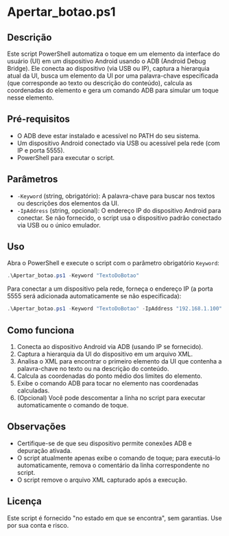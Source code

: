 # Apertar_botao.ps1

## Descrição
Este script PowerShell automatiza o toque em um elemento da interface do usuário (UI) em um dispositivo Android usando o ADB (Android Debug Bridge). Ele conecta ao dispositivo (via USB ou IP), captura a hierarquia atual da UI, busca um elemento da UI por uma palavra-chave especificada (que corresponde ao texto ou descrição do conteúdo), calcula as coordenadas do elemento e gera um comando ADB para simular um toque nesse elemento.

## Pré-requisitos
- O ADB deve estar instalado e acessível no PATH do seu sistema.
- Um dispositivo Android conectado via USB ou acessível pela rede (com IP e porta 5555).
- PowerShell para executar o script.

## Parâmetros
- `-Keyword` (string, obrigatório): A palavra-chave para buscar nos textos ou descrições dos elementos da UI.
- `-IpAddress` (string, opcional): O endereço IP do dispositivo Android para conectar. Se não fornecido, o script usa o dispositivo padrão conectado via USB ou o único emulador.

## Uso
Abra o PowerShell e execute o script com o parâmetro obrigatório `Keyword`:

```powershell
.\Apertar_botao.ps1 -Keyword "TextoDoBotao"
```

Para conectar a um dispositivo pela rede, forneça o endereço IP (a porta 5555 será adicionada automaticamente se não especificada):

```powershell
.\Apertar_botao.ps1 -Keyword "TextoDoBotao" -IpAddress "192.168.1.100"
```

## Como funciona
1. Conecta ao dispositivo Android via ADB (usando IP se fornecido).
2. Captura a hierarquia da UI do dispositivo em um arquivo XML.
3. Analisa o XML para encontrar o primeiro elemento da UI que contenha a palavra-chave no texto ou na descrição do conteúdo.
4. Calcula as coordenadas do ponto médio dos limites do elemento.
5. Exibe o comando ADB para tocar no elemento nas coordenadas calculadas.
6. (Opcional) Você pode descomentar a linha no script para executar automaticamente o comando de toque.

## Observações
- Certifique-se de que seu dispositivo permite conexões ADB e depuração ativada.
- O script atualmente apenas exibe o comando de toque; para executá-lo automaticamente, remova o comentário da linha correspondente no script.
- O script remove o arquivo XML capturado após a execução.

## Licença
Este script é fornecido "no estado em que se encontra", sem garantias. Use por sua conta e risco.
